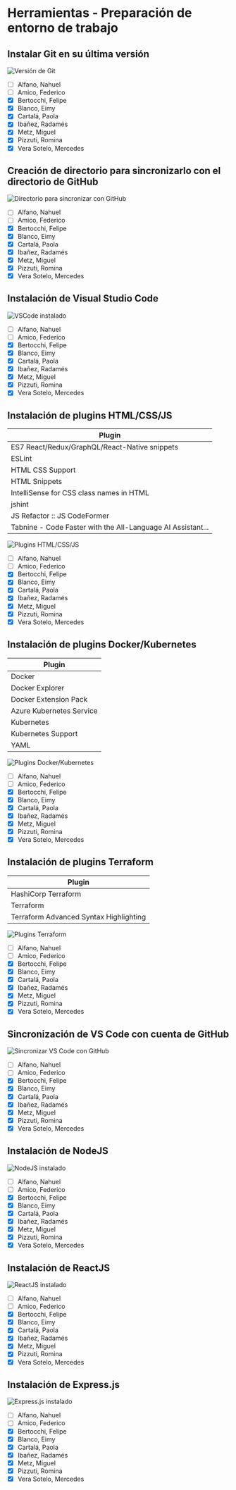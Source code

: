 # Herramientas - Preparación de entorno de trabajo

## Instalar Git en su última versión

![Versión de Git](https://github.com/radamesi/clouddevops-com4-team2/blob/rada/sprint2/img/git-version.png "Versión de Git")

- [ ] Alfano, Nahuel
- [ ] Amico, Federico
- [X] Bertocchi, Felipe
- [X] Blanco, Eimy
- [X] Cartalá, Paola
- [X] Ibañez, Radamés
- [X] Metz, Miguel
- [X] Pizzuti, Romina
- [X] Vera Sotelo, Mercedes

## Creación de directorio para sincronizarlo con el directorio de GitHub

![Directorio para sincronizar con GitHub](https://github.com/radamesi/clouddevops-com4-team2/blob/rada/sprint2/img/directorio.png "Directorio para sincronizar con GitHub")

- [ ] Alfano, Nahuel
- [ ] Amico, Federico
- [X] Bertocchi, Felipe
- [X] Blanco, Eimy
- [X] Cartalá, Paola
- [X] Ibañez, Radamés
- [X] Metz, Miguel
- [X] Pizzuti, Romina
- [X] Vera Sotelo, Mercedes

## Instalación de Visual Studio Code

![VSCode instalado](https://github.com/radamesi/clouddevops-com4-team2/blob/rada/sprint2/img/vs-code-version.png "VSCode instalado")

- [ ] Alfano, Nahuel
- [ ] Amico, Federico
- [X] Bertocchi, Felipe
- [X] Blanco, Eimy
- [X] Cartalá, Paola
- [X] Ibañez, Radamés
- [X] Metz, Miguel
- [X] Pizzuti, Romina
- [X] Vera Sotelo, Mercedes

## Instalación de plugins HTML/CSS/JS

| Plugin      |
| ----------- |
| ES7 React/Redux/GraphQL/React-Native snippets |
| ESLint |
| HTML CSS Support   |
| HTML Snippets      |
| IntelliSense for CSS class names in HTML |
| jshint |
| JS Refactor :: JS CodeFormer |
| Tabnine - Code Faster with the All-Language AI Assistant... |

![Plugins HTML/CSS/JS](https://github.com/radamesi/clouddevops-com4-team2/blob/rada/sprint2/img/html-css-js-plugins.png "Plugins HTML/CSS/JS")

- [ ] Alfano, Nahuel
- [ ] Amico, Federico
- [X] Bertocchi, Felipe
- [X] Blanco, Eimy
- [X] Cartalá, Paola
- [X] Ibañez, Radamés
- [X] Metz, Miguel
- [X] Pizzuti, Romina
- [X] Vera Sotelo, Mercedes

## Instalación de plugins Docker/Kubernetes

| Plugin      |
| ----------- |
| Docker |
| Docker Explorer |
| Docker Extension Pack |
| Azure Kubernetes Service |
| Kubernetes |
| Kubernetes Support |
| YAML |

![Plugins Docker/Kubernetes](https://github.com/radamesi/clouddevops-com4-team2/blob/rada/sprint2/img/docker-kubernetes-plugins.png "Plugins Docker/Kubernetes")

- [ ] Alfano, Nahuel
- [ ] Amico, Federico
- [X] Bertocchi, Felipe
- [X] Blanco, Eimy
- [X] Cartalá, Paola
- [X] Ibañez, Radamés
- [X] Metz, Miguel
- [X] Pizzuti, Romina
- [X] Vera Sotelo, Mercedes

## Instalación de plugins Terraform

| Plugin |
| ----------- |
| HashiCorp Terraform |
| Terraform |
| Terraform Advanced Syntax Highlighting |

![Plugins Terraform](https://github.com/radamesi/clouddevops-com4-team2/blob/rada/sprint2/img/terraform-plugins.png "Plugins Terraform")

- [ ] Alfano, Nahuel
- [ ] Amico, Federico
- [X] Bertocchi, Felipe
- [X] Blanco, Eimy
- [X] Cartalá, Paola
- [X] Ibañez, Radamés
- [X] Metz, Miguel
- [X] Pizzuti, Romina
- [X] Vera Sotelo, Mercedes

## Sincronización de VS Code con cuenta de GitHub

![Sincronizar VS Code con GitHub](https://github.com/radamesi/clouddevops-com4-team2/blob/rada/sprint2/img/vs-code-github-sync.png "Sincronizar VS Code con GitHub")

- [ ] Alfano, Nahuel
- [ ] Amico, Federico
- [X] Bertocchi, Felipe
- [X] Blanco, Eimy
- [X] Cartalá, Paola
- [X] Ibañez, Radamés
- [X] Metz, Miguel
- [X] Pizzuti, Romina
- [X] Vera Sotelo, Mercedes

## Instalación de NodeJS

![NodeJS instalado](https://github.com/radamesi/clouddevops-com4-team2/blob/rada/sprint2/img/node-js-version.png "NodeJS instalado")

- [ ] Alfano, Nahuel
- [ ] Amico, Federico
- [X] Bertocchi, Felipe
- [X] Blanco, Eimy
- [X] Cartalá, Paola
- [X] Ibañez, Radamés
- [X] Metz, Miguel
- [X] Pizzuti, Romina
- [X] Vera Sotelo, Mercedes

## Instalación de ReactJS

![ReactJS instalado](https://github.com/radamesi/clouddevops-com4-team2/blob/rada/sprint2/img/react-js-version.png "ReactJS instalado")

- [ ] Alfano, Nahuel
- [ ] Amico, Federico
- [X] Bertocchi, Felipe
- [X] Blanco, Eimy
- [X] Cartalá, Paola
- [X] Ibañez, Radamés
- [X] Metz, Miguel
- [X] Pizzuti, Romina
- [X] Vera Sotelo, Mercedes

## Instalación de Express.js

![Express.js instalado](https://github.com/radamesi/clouddevops-com4-team2/blob/rada/sprint2/img/express-js-version.png "Express.js instalado")

- [ ] Alfano, Nahuel
- [ ] Amico, Federico
- [X] Bertocchi, Felipe
- [X] Blanco, Eimy
- [X] Cartalá, Paola
- [X] Ibañez, Radamés
- [X] Metz, Miguel
- [X] Pizzuti, Romina
- [X] Vera Sotelo, Mercedes
